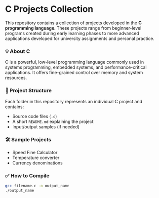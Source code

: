 # C Projects Collection

This repository contains a collection of projects developed in the **C programming language**. These projects range from beginner-level programs created during early learning phases to more advanced applications developed for university assignments and personal practice.

### 💡 About C
C is a powerful, low-level programming language commonly used in systems programming, embedded systems, and performance-critical applications. It offers fine-grained control over memory and system resources.

### 📁 Project Structure

Each folder in this repository represents an individual C project and contains:
- Source code files (`.c`)
- A short `README.md` explaining the project
- Input/output samples (if needed)

### 🛠 Sample Projects
- Speed Fine Calculator
- Temperature converter
- Currency denominations

### ✅ How to Compile
```bash
gcc filename.c -o output_name
./output_name
